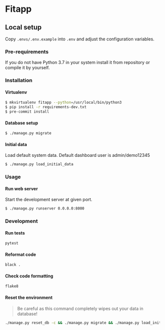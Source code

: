 # Fitapp

## Local setup

Copy `.envs/.env.example` into `.env` and adjust the configuration variables.

### Pre-requirements
If you do not have Python 3.7 in your system install it from repository
or compile it by yourself.

### Installation

#### Virtualenv

```bash
$ mkvirtualenv fitapp --python=/usr/local/bin/python3
$ pip install -r requirements-dev.txt
$ pre-commit install
```

#### Database setup

```bash
$ ./manage.py migrate
```

#### Initial data

Load default system data. Default dashboard user is admin/demo12345

```bash
$ ./manage.py load_initial_data
```

### Usage

#### Run web server

Start the development server at given port.

``` bash
$ ./manage.py runserver 0.0.0.0:8000
```

### Development

#### Run tests

```bash
pytest
```

#### Reformat code

```bash
black .
```

#### Check code formatting

```bash
flake8
```

#### Reset the environment

> Be careful as this command completely wipes out your data in database! 

```bash
./manage.py reset_db -c && ./manage.py migrate && ./manage.py load_initial_data && ./manage.py runserver 0.0.0.0:80000
```